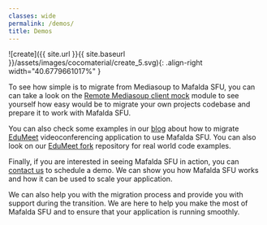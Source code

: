 ```yaml
---
classes: wide
permalink: /demos/
title: Demos
---
```


![create]({{ site.url }}{{ site.baseurl }}/assets/images/cocomaterial/create_5.svg){: .align-right width="40.6779661017%" }

To see how simple is to migrate from Mediasoup to Mafalda SFU, you can can take
a look on the
[Remote Mediasoup client mock](https://github.com/Mafalda-SFU/Remote-Mediasoup-client-mock)
module to see yourself how easy would be to migrate your own projects codebase
and prepare it to work with Mafalda SFU.

You can also check some examples in our
[blog](https://mafalda.io/2025/03/31/How-to-scale-EduMeet-(or-any-Mediasoup-application)-with-Mafalda-SFU.html)
about how to migrate [EduMeet](https://github.com/edumeet/edumeet)
videoconferencing application to use Mafalda SFU. You can also look on our
[EduMeet fork](https://github.com/Mafalda-SFU/EduMeet-Mafalda) repository for
real world code examples.

Finally, if you are interested in seeing Mafalda SFU in action, you can
[contact us](/contact/) to schedule a demo. We can show you how Mafalda SFU
works and how it can be used to scale your application.

We can also help you with the migration process and provide you with support
during the transition. We are here to help you make the most of Mafalda SFU and
to ensure that your application is running smoothly.
